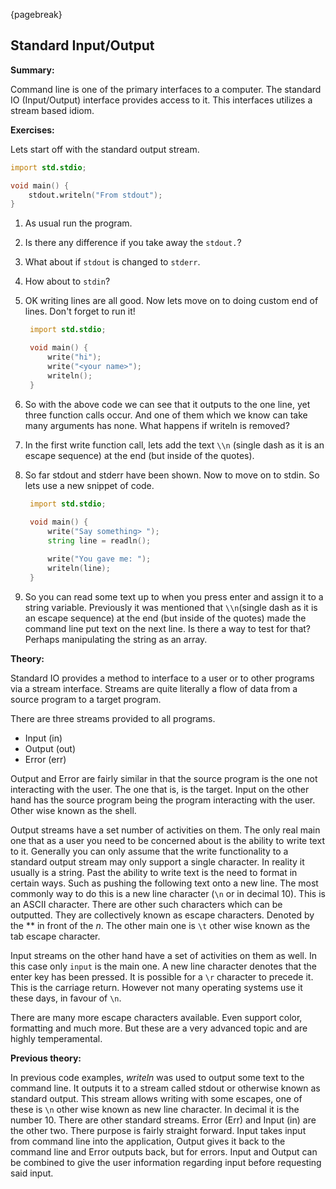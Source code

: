 {pagebreak}

## Standard Input/Output
**Summary:**

Command line is one of the primary interfaces to a computer. The standard IO (Input/Output) interface provides access to it. This interfaces utilizes a stream based idiom.

**Exercises:**

Lets start off with the standard output stream.

```D
import std.stdio;

void main() {
	stdout.writeln("From stdout");
}
```

1. As usual run the program.
2. Is there any difference if you take away the ``stdout.``?
3. What about if ``stdout`` is changed to ``stderr``.
4. How about to ``stdin``?
5. OK writing lines are all good. Now lets move on to doing custom end of lines. Don't forget to run it!

   ```D
    import std.stdio;

    void main() {
        write("hi");
        write("<your name>");
        writeln();
    }
   ```
6. So with the above code we can see that it outputs to the one line, yet three function calls occur. And one of them which we know can take many arguments has none. What happens if writeln is removed?
7. In the first write function call, lets add the text ``\\n`` (single dash as it is an escape sequence) at the end (but inside of the quotes).
8. So far stdout and stderr have been shown. Now to move on to stdin. So lets use a new snippet of code.
   
   ```D
    import std.stdio;
    
    void main() {
        write("Say something> ");
        string line = readln();

        write("You gave me: ");
        writeln(line);
    }
   ```
9. So you can read some text up to when you press enter and assign it to a string variable. Previously it was mentioned that ``\\n``(single dash as it is an escape sequence) at the end (but inside of the quotes) made the command line put text on the next line. Is there a way to test for that? Perhaps manipulating the string as an array.

**Theory:**

Standard IO provides a method to interface to a user or to other programs via a stream interface. Streams are quite literally a flow of data from a source program to a target program.

There are three streams provided to all programs.

* Input (in)
* Output (out)
* Error (err)

Output and Error are fairly similar in that the source program is the one not interacting with the user. The one that is, is the target.
Input on the other hand has the source program being the program interacting with the user. Other wise known as the shell.

Output streams have a set number of activities on them. The only real main one that as a user you need to be concerned about is the ability to write text to it.
Generally you can only assume that the write functionality to a standard output stream may only support a single character. In reality it usually is a string.
Past the ability to write text is the need to format in certain ways. Such as pushing the following text onto a new line. The most commonly way to do this is a new line character (``\n`` or in decimal 10). This is an ASCII character. There are other such characters which can be outputted. They are collectively known as escape characters. Denoted by the *\* in front of the *n*. The other main one is ``\t`` other wise known as the tab escape character.

Input streams on the other hand have a set of activities on them as well. In this case only ``input`` is the main one. A new line character denotes that the enter key has been pressed. It is possible for a ``\r`` character to precede it. This is the carriage return. However not many operating systems use it these days, in favour of ``\n``.

There are many more escape characters available. Even support color, formatting and much more. But these are a very advanced topic and are highly temperamental.

**Previous theory:**

In previous code examples, *writeln* was used to output some text to the command line. It outputs it to a stream called stdout or otherwise known as standard output. This stream allows writing with some escapes, one of these is ``\n`` other wise known as new line character. In decimal it is the number 10.
There are other standard streams. Error (Err) and Input (in) are the other two. There purpose is fairly straight forward. Input takes input from command line into the application, Output gives it back to the command line and Error outputs back, but for errors. Input and Output can be combined to give the user information regarding input before requesting said input.